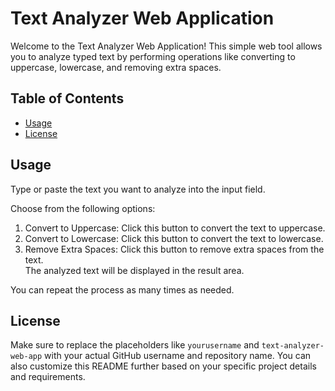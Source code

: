 # Text Analyzer Web Application

Welcome to the Text Analyzer Web Application! This simple web tool allows you to analyze typed text by performing operations like converting to uppercase, lowercase, and removing extra spaces.

## Table of Contents
- [Usage](#usage)
- [License](#license)

## Usage

Type or paste the text you want to analyze into the input field.

Choose from the following options:

<ol>
<li>Convert to Uppercase: Click this button to convert the text to uppercase.</li>
<li>Convert to Lowercase: Click this button to convert the text to lowercase.</li>
<li>Remove Extra Spaces: Click this button to remove extra spaces from the text.</li>
The analyzed text will be displayed in the result area.
</ol>

You can repeat the process as many times as needed.

## License

Make sure to replace the placeholders like `yourusername` and `text-analyzer-web-app` with your actual GitHub username and repository name. You can also customize this README further based on your specific project details and requirements.

